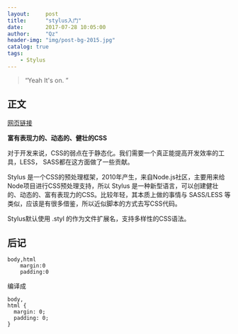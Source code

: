 ```yaml
---
layout:     post
title:      "stylus入门"
date:       2017-07-28 10:05:00
author:     "Qz"
header-img: "img/post-bg-2015.jpg"
catalog: true
tags:
    - Stylus
---
```


> “Yeah It's on. ”


## 正文
[网页链接](http://www.zhangxinxu.com/jq/stylus/)

<strong>富有表现力的、动态的、健壮的CSS</strong>

对于开发来说，CSS的弱点在于静态化。我们需要一个真正能提高开发效率的工具，LESS， SASS都在这方面做了一些贡献。

Stylus 是一个CSS的预处理框架，2010年产生，来自Node.js社区，主要用来给Node项目进行CSS预处理支持，所以 Stylus 是一种新型语言，可以创建健壮的、动态的、富有表现力的CSS。比较年轻，其本质上做的事情与 SASS/LESS 等类似，应该是有很多借鉴，所以近似脚本的方式去写CSS代码。

Stylus默认使用 .styl 的作为文件扩展名，支持多样性的CSS语法。

## 后记
```
body,html
    margin:0
    padding:0
```
编译成
```
body,
html {
  margin: 0;
  padding: 0;
}
```


